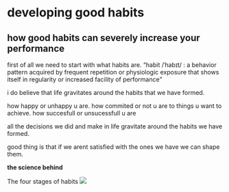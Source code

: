   <p style="text-align:center"><b><h1>developing good habits</h1></b>

   <h2>how good habits can severely increase your performance</h2>


  first of all we need to start with what habits are. 
  <q>habit /ˈhabɪt/ : a behavior pattern acquired by frequent repetition or physiologic exposure that shows itself in regularity or increased facility of performance</q>
  
  i do believe that life gravitates around the habits that we have formed.
  
  how happy or unhappy u are.
  how commited or not u are to things u want to achieve.
  how succesfull or unsucessfull u are
  
  all the decisions we did and make in life gravitate around the habits we have formed.
  
  good thing is that if we arent satisfied with the ones we have we can shape them.
  
  <b>the science behind</b>
  
  The four stages of habits
  <img src="https://miro.medium.com/max/1838/1*ZUF8p39C0ZUcWxkNacODaQ.png">
</p>
